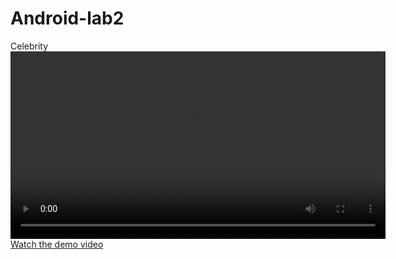 # Android-lab2
Celebrity
<video src="Celebrity/lab2.mov" controls width="600">
  Your browser does not support the video tag.
</video>
[Watch the demo video](Celebrity/lab2.mov)
